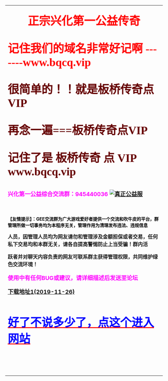 
<!DOCTYPE html PUBLIC "-//W3C//DTD XHTML 1.0 Transitional//EN" "http://www.w3.org/TR/xhtml1/DTD/xhtml1-transitional.dtd">
<html xmlns="http://www.w3.org/1999/xhtml">
<head>
<meta http-equiv="Content-Type" content="text/html; charset=GB2312" />
<title>板桥传奇-兴化第一公益传奇</title>
<style type="text/css">
<!--
.STYLE2 {
	font-size: 36px;
	font-family: "微软雅黑";
	font-weight: bold;
	color: #FF0000;
}
.STYLE3 {
	font-size: 18px;
	font-weight: bold;
	color: #FF00FF;
}
.STYLE4 {font-size: 18px; font-weight: bold; color: #0000FF; }
.STYLE5 {
	font-size: 14px;
	color: #000000;
	font-weight: bold;
}
.asdas {
	font-family: Tahoma, Geneva, sans-serif;
	font-size: 16px;
}
.asdas strong {
	font-size: 36px;
	font-weight: bold;
	color: #30F;
	text-align: center;
}
.grth {
	font-family: "微软雅黑";
}
.yhjh {
	font-size: 36px;
	font-family: "微软雅黑";
	color: #600;
}
.STYLE21 {
	color: #00F;
}
-->
</style>
</head>


<body>
<table width="1000" border="0" align="center" cellpadding="0" cellspacing="0">
  <tbody>




<th align="left" scope="row">    </p>
<div align="center" class="STYLE2">正宗兴化第一公益传奇</div>

<p class="STYLE2">记住我们的域名非常好记啊 -------www.bqcq.vip</p>
<p class="yhjh"><strong> 很简单的！！就是板桥传奇点VIP</strong></p>
<p class="yhjh"><strong> 再念一遍===板桥传奇点VIP</strong></p>
<p class="yhjh"><strong>记住了是 板桥传奇 点 VIP   &nbsp; &nbsp; &nbsp; &nbsp;   www.bqcq.vip</strong></p>
<p class="STYLE3">兴化第一公益综合交流群：945440036 
<a target="_blank" href="//shang.qq.com/wpa/qunwpa?idkey=cf7ea3b2fd5ab43e024d1e3db34ce2a289357a9686375648c0d7b56c4031b9b2"><img border="0" src="//pub.idqqimg.com/wpa/images/group.png" alt="真正公益服" title="真正公益服"></a>
<p class="STYLE4">&nbsp;</p> 

<p class="STYLE5">【友情提示】：GEE交流群为广大游戏爱好者提供一个交流和吹牛皮的平台，群管理所做一切事务均为本程序无关，管理作用为清理发布违法、违规信息</p>
人员，因管理人员均为网友请勿和管理涉及金额担保或者交易，任何私下交易均和本群无关，请各自提高警惕防止上当受骗！群内活</p>
跃者并对聊天内容负责的网友可联系群主获得管理权限，共同维护绿色交流环境！</p>

<p class="STYLE3">使用中有任何BUG或建议，请详细描述后发送至论坛<FONT color=#0000ff></FONT></p>

 <p class="STYLE4"><a href="https://www.lanzous.com/i7lhvef">下载地址1(2019-11-26)</a> </p></p>






<p class="STYLE4">&nbsp;</p>
<a href="http://139.199.70.196:1234" class="STYLE2"><span class="STYLE21">好了不说多少了，点这个进入网站</span></a> 
</p>
<p class="STYLE5"><br />
</p>
<p class="STYLE4">&nbsp;</p>
<script data-cfasync="false" src="style/js/email-decode.min.js"></script></body>
</html>

